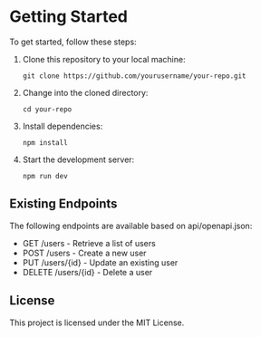 # Getting Started

To get started, follow these steps:

1. Clone this repository to your local machine:
   ```
   git clone https://github.com/yourusername/your-repo.git
   ```
2. Change into the cloned directory:
   ```
   cd your-repo
   ```
3. Install dependencies:
   ```
   npm install
   ```
4. Start the development server:
   ```
   npm run dev
   ```

## Existing Endpoints

The following endpoints are available based on api/openapi.json:

- GET /users - Retrieve a list of users
- POST /users - Create a new user
- PUT /users/{id} - Update an existing user
- DELETE /users/{id} - Delete a user

## License

This project is licensed under the MIT License.
